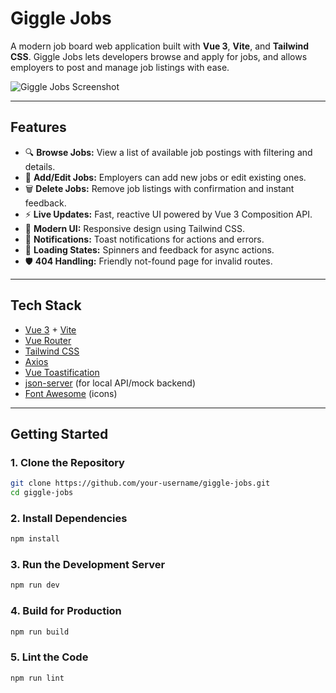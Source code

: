 # Giggle Jobs

A modern job board web application built with **Vue 3**, **Vite**, and **Tailwind CSS**. Giggle Jobs lets developers browse and apply for jobs, and allows employers to post and manage job listings with ease.

![Giggle Jobs Screenshot](public/favicon.ico)

---

## Features

- 🔍 **Browse Jobs:** View a list of available job postings with filtering and details.
- 📝 **Add/Edit Jobs:** Employers can add new jobs or edit existing ones.
- 🗑️ **Delete Jobs:** Remove job listings with confirmation and instant feedback.
- ⚡ **Live Updates:** Fast, reactive UI powered by Vue 3 Composition API.
- 🎨 **Modern UI:** Responsive design using Tailwind CSS.
- 🍞 **Notifications:** Toast notifications for actions and errors.
- 🔄 **Loading States:** Spinners and feedback for async actions.
- 🛡️ **404 Handling:** Friendly not-found page for invalid routes.

---

## Tech Stack

- [Vue 3](https://vuejs.org/) + [Vite](https://vitejs.dev/)
- [Vue Router](https://router.vuejs.org/)
- [Tailwind CSS](https://tailwindcss.com/)
- [Axios](https://axios-http.com/)
- [Vue Toastification](https://vue-toastification.maronato.dev/)
- [json-server](https://github.com/typicode/json-server) (for local API/mock backend)
- [Font Awesome](https://fontawesome.com/) (icons)

---

## Getting Started

### 1. Clone the Repository

```sh
git clone https://github.com/your-username/giggle-jobs.git
cd giggle-jobs
```

### 2. Install Dependencies

```sh
npm install
```

### 3. Run the Development Server

```sh
npm run dev
```

### 4. Build for Production

```sh
npm run build
```

### 5. Lint the Code

```sh
npm run lint
```
